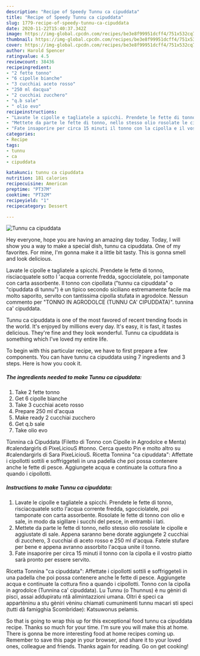 ```yaml
---
description: "Recipe of Speedy Tunnu ca cipuddata"
title: "Recipe of Speedy Tunnu ca cipuddata"
slug: 1779-recipe-of-speedy-tunnu-ca-cipuddata
date: 2020-11-22T15:40:37.342Z
image: https://img-global.cpcdn.com/recipes/be3e8f99951dcff4/751x532cq70/tunnu-ca-cipuddata-recipe-main-photo.jpg
thumbnail: https://img-global.cpcdn.com/recipes/be3e8f99951dcff4/751x532cq70/tunnu-ca-cipuddata-recipe-main-photo.jpg
cover: https://img-global.cpcdn.com/recipes/be3e8f99951dcff4/751x532cq70/tunnu-ca-cipuddata-recipe-main-photo.jpg
author: Harold Spencer
ratingvalue: 4.5
reviewcount: 38436
recipeingredient:
- "2 fette tonno"
- "6 cipolle bianche"
- "3 cucchiai aceto rosso"
- "250 ml dacqua"
- "2 cucchiai zucchero"
- "q.b sale"
- " olio evo"
recipeinstructions:
- "Lavate le cipolle e tagliatele a spicchi. Prendete le fette di tonno, risciacquatele sotto l&#39;acqua corrente fredda, sgocciolatele, poi tamponate con carta assorbente. Rosolate le fette di tonno con olio e sale, in modo da sigillare i succhi del pesce, in entrambi i lati."
- "Mettete da parte le fette di tonno, nello stesso olio rosolate le cipolle e aggiustate di sale. Appena saranno bene dorate aggiungete 2 cucchiai di zucchero, 3 cucchiai di aceto rosso e 250 ml d&#39;acqua. Fatele stufare per bene e appena avranno assorbito l&#39;acqua unite il tonno."
- "Fate insaporire per circa 15 minuti il tonno con la cipolla e il vostro piatto sarà pronto per essere servito."
categories:
- Recipe
tags:
- tunnu
- ca
- cipuddata

katakunci: tunnu ca cipuddata 
nutrition: 181 calories
recipecuisine: American
preptime: "PT37M"
cooktime: "PT32M"
recipeyield: "1"
recipecategory: Dessert

---
```



![Tunnu ca cipuddata](https://img-global.cpcdn.com/recipes/be3e8f99951dcff4/751x532cq70/tunnu-ca-cipuddata-recipe-main-photo.jpg)

Hey everyone, hope you are having an amazing day today. Today, I will show you a way to make a special dish, tunnu ca cipuddata. One of my favorites. For mine, I'm gonna make it a little bit tasty. This is gonna smell and look delicious.

Lavate le cipolle e tagliatele a spicchi. Prendete le fette di tonno, risciacquatele sotto l &#39;acqua corrente fredda, sgocciolatele, poi tamponate con carta assorbente. Il tonno con cipollata (&#34;tunnu ca cipuddata&#34; o &#34;cipuddata di tunnu&#34;) è un tipico secondo siciliano estremamente facile ma molto saporito, servito con tantissima cipolla stufata in agrodolce. Nessun commento per &#34;TONNO IN AGRODOLCE (TUNNU CA&#39; CIPUDDATA)&#34;. tunnina ca&#39; cipuddata.

Tunnu ca cipuddata is one of the most favored of recent trending foods in the world. It's enjoyed by millions every day. It's easy, it is fast, it tastes delicious. They're fine and they look wonderful. Tunnu ca cipuddata is something which I've loved my entire life.


To begin with this particular recipe, we have to first prepare a few components. You can have tunnu ca cipuddata using 7 ingredients and 3 steps. Here is how you cook it.

<!--inarticleads1-->

##### The ingredients needed to make Tunnu ca cipuddata:

1. Take 2 fette tonno
1. Get 6 cipolle bianche
1. Take 3 cucchiai aceto rosso
1. Prepare 250 ml d&#39;acqua
1. Make ready 2 cucchiai zucchero
1. Get q.b sale
1. Take  olio evo


Tùnnina cà Cipuddata (Filetto di Tonno con Cipolle in Agrodolce e Menta) #calendargirls di PixeLiciouS #tonno. Cerca questo Pin e molto altro su #calendargirls di Sara PixeLiciouS. Ricetta Tonnina &#34;ca cipuddata&#34;: Affettate i cipollotti sottili e soffriggeteli in una padella che poi possa contenere anche le fette di pesce. Aggiungete acqua e continuate la cottura fino a quando i cipollotti. 

<!--inarticleads2-->

##### Instructions to make Tunnu ca cipuddata:

1. Lavate le cipolle e tagliatele a spicchi. Prendete le fette di tonno, risciacquatele sotto l&#39;acqua corrente fredda, sgocciolatele, poi tamponate con carta assorbente. Rosolate le fette di tonno con olio e sale, in modo da sigillare i succhi del pesce, in entrambi i lati.
1. Mettete da parte le fette di tonno, nello stesso olio rosolate le cipolle e aggiustate di sale. Appena saranno bene dorate aggiungete 2 cucchiai di zucchero, 3 cucchiai di aceto rosso e 250 ml d&#39;acqua. Fatele stufare per bene e appena avranno assorbito l&#39;acqua unite il tonno.
1. Fate insaporire per circa 15 minuti il tonno con la cipolla e il vostro piatto sarà pronto per essere servito.


Ricetta Tonnina &#34;ca cipuddata&#34;: Affettate i cipollotti sottili e soffriggeteli in una padella che poi possa contenere anche le fette di pesce. Aggiungete acqua e continuate la cottura fino a quando i cipollotti. Tonno con la cipolla in agrodolce (Tunnina ca&#39; cipuddata). Lu Tunnu (o Thunnus) è nu gèniri di pisci, assai addupiratu ntâ alimintazzioni umana. Oltri ê speci ca appartèninu a stu gèniri vèninu chiamati cumunimenti tunnu macari sti speci (tutti dâ famigghia Scombridae): Katsuwonus pelamis. 

So that is going to wrap this up for this exceptional food tunnu ca cipuddata recipe. Thanks so much for your time. I'm sure you will make this at home. There is gonna be more interesting food at home recipes coming up. Remember to save this page in your browser, and share it to your loved ones, colleague and friends. Thanks again for reading. Go on get cooking!
